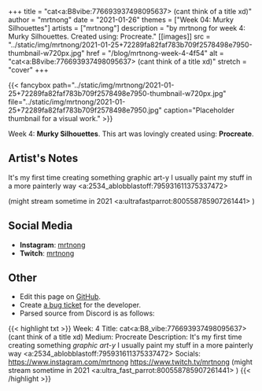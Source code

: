 +++
title =       "cat<a:B8vibe:776693937498095637>  (cant think of a title xd)"
author =      "mrtnong"
date =        "2021-01-26"
themes =      ["Week 04: Murky Silhouettes"]
artists =     ["mrtnong"]
description = "by mrtnong for week 4: Murky Silhouettes. Created using: Procreate."
[[images]]
              src = "../static/img/mrtnong/2021-01-25+72289fa82faf783b709f2578498e7950-thumbnail-w720px.jpg"
              href = "/blog/mrtnong-week-4-4f54"
              alt = "cat<a:B8vibe:776693937498095637>  (cant think of a title xd)"
              stretch = "cover"
+++


{{< fancybox path="../static/img/mrtnong/2021-01-25+72289fa82faf783b709f2578498e7950-thumbnail-w720px.jpg" file="../static/img/mrtnong/2021-01-25+72289fa82faf783b709f2578498e7950.jpg" caption="Placeholder thumbnail for a visual work." >}}


Week 4: **Murky Silhouettes**. This art was lovingly created using: **Procreate**.

## Artist's Notes

It's my first time creating something graphic art-y I usually paint my stuff in a more painterly way <a:2534_ablobblastoff:795931611375337472> 

(might stream sometime in 2021 <a:ultrafastparrot:800558785907261441> )

## Social Media

- **Instagram**: <a href='https://instagram.com/mrtnong' target='_blank'>mrtnong</a>
- **Twitch**: <a href='https://twitch.tv/mrtnong' target='_blank'>mrtnong</a>

## Other

- Edit this page on [GitHub](https://github.com/teaminkling/web-refresh/edit/main/content/blog/mrtnong-week-4-4f54.md).
- Create [a bug ticket](https://github.com/teaminkling/web-refresh/issues/new?assignees=&labels=bug&template=problem-report.md&title=) for the developer.
- Parsed source from Discord is as follows:

{{< highlight txt >}}
Week: 4
Title: cat<a:B8_vibe:776693937498095637>  (cant think of a title xd)
Medium: Procreate
Description: It's my first time creating something *graphic art-y* I usually paint my stuff in a more painterly way <a:2534_ablobblastoff:795931611375337472> 
Socials: https://www.instagram.com/mrtnong https://www.twitch.tv/mrtnong (might stream sometime in 2021 <a:ultra_fast_parrot:800558785907261441> )
{{< /highlight >}}